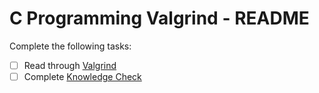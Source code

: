 # C Programming Valgrind - README
Complete the following tasks:
- [ ] Read through [Valgrind](valgrind.md)
- [ ] Complete [Knowledge Check](knowledge_check.md)